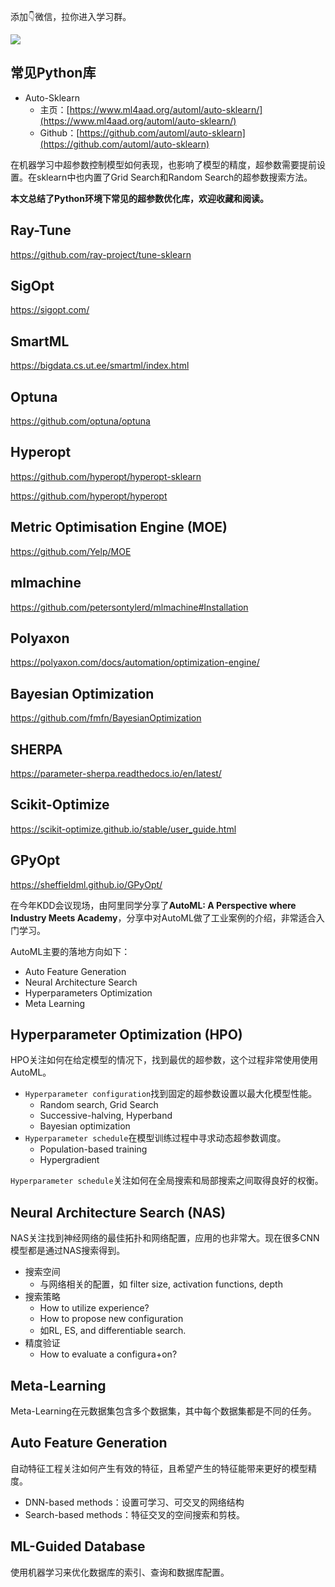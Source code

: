 <!-- 时间序列 -->
<!-- 本文整理了时间序列的知识点 -->
<!-- 2022-01-08 -->
<!-- <a target="_blank" href="https://www.zhihu.com/people/ashui233/">阿水</a>, <a target="_blank" href="https://www.zhihu.com/people/wang-he-13-93">鱼遇雨欲语与余</a>-->
<!--  -->


添加👇微信，拉你进入学习群。

![](https://cdn.coggle.club/coggle666_qrcode.png)

## 常见Python库

- Auto-Sklearn
    - 主页：[https://www.ml4aad.org/automl/auto-sklearn/](https://www.ml4aad.org/automl/auto-sklearn/)
    - Github：[https://github.com/automl/auto-sklearn](https://github.com/automl/auto-sklearn)

在机器学习中超参数控制模型如何表现，也影响了模型的精度，超参数需要提前设置。在sklearn中也内置了Grid Search和Random Search的超参数搜索方法。

**本文总结了Python环境下常见的超参数优化库，欢迎收藏和阅读。**

## Ray-Tune
https://github.com/ray-project/tune-sklearn

## SigOpt

https://sigopt.com/

## SmartML

https://bigdata.cs.ut.ee/smartml/index.html

## Optuna
https://github.com/optuna/optuna

## Hyperopt
https://github.com/hyperopt/hyperopt-sklearn

https://github.com/hyperopt/hyperopt

## Metric Optimisation Engine (MOE)

https://github.com/Yelp/MOE

## mlmachine
https://github.com/petersontylerd/mlmachine#Installation

## Polyaxon
https://polyaxon.com/docs/automation/optimization-engine/

## Bayesian Optimization
https://github.com/fmfn/BayesianOptimization


## SHERPA
https://parameter-sherpa.readthedocs.io/en/latest/


## Scikit-Optimize
https://scikit-optimize.github.io/stable/user_guide.html

## GPyOpt

https://sheffieldml.github.io/GPyOpt/


在今年KDD会议现场，由阿里同学分享了**AutoML: A Perspective where Industry Meets Academy**，分享中对AutoML做了工业案例的介绍，非常适合入门学习。

AutoML主要的落地方向如下：
- Auto Feature Generation
- Neural Architecture Search
- Hyperparameters Optimization
- Meta Learning

## Hyperparameter Optimization (HPO)

HPO关注如何在给定模型的情况下，找到最优的超参数，这个过程非常使用使用AutoML。

- `Hyperparameter configuration`找到固定的超参数设置以最大化模型性能。
  - Random search, Grid Search
  - Successive-halving, Hyperband
  - Bayesian optimization
- `Hyperparameter schedule`在模型训练过程中寻求动态超参数调度。
  - Population-based training
  - Hypergradient
  
  
`Hyperparameter schedule`关注如何在全局搜索和局部搜索之间取得良好的权衡。


## Neural Architecture Search (NAS)

NAS关注找到神经网络的最佳拓扑和网络配置，应用的也非常大。现在很多CNN模型都是通过NAS搜索得到。

- 搜索空间
  - 与网络相关的配置，如 filter size, activation functions, depth
- 搜索策略
  - How to utilize experience?
  - How to propose new configuration
  - 如RL, ES, and differentiable search.
- 精度验证
  - How to evaluate a configura+on?

## Meta-Learning

Meta-Learning在元数据集包含多个数据集，其中每个数据集都是不同的任务。

## Auto Feature Generation

自动特征工程关注如何产生有效的特征，且希望产生的特征能带来更好的模型精度。

- DNN-based methods：设置可学习、可交叉的网络结构
- Search-based methods：特征交叉的空间搜索和剪枝。

## ML-Guided Database

使用机器学习来优化数据库的索引、查询和数据库配置。
